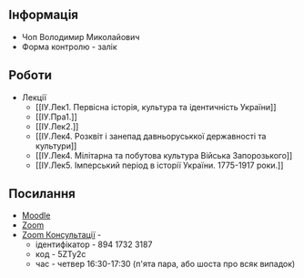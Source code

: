 ## Інформація

- Чоп Володимир Миколайович
- Форма контролю - залік

## Роботи

- Лекції
  - [[ІУ.Лек1. Первісна історія, культура та ідентичність України]]
  - [[ІУ.Пра1.]]
  - [[ІУ.Лек2.]]
  - [[ІУ.Лек4. Розквіт і занепад давньоруськкої державності та культури]]
  - [[ІУ.Лек4. Мілітарна та побутова культура Війська Запорозького]]
  - [[ІУ.Лек5. Імперський період в історії України. 1775-1917 роки.]]
## Посилання

- [Moodle](https://moodle.zp.edu.ua/course/view.php?id=6241)
- [Zoom](https://us05web.zoom.us/j/82489844891?pwd=OEoN6gjEi8FjrKalsEhFGFiBQ73Oix.1)
- [Zoom Консультації](https://us05web.zoom.us/j/89417323187?pwd=Tos90ngHeifoTZwwUnh5K4JMJCCwFI.1) -
  - ідентифікатор - 894 1732 3187
  - код - 5ZTy2c
  - час - четвер 16:30-17:30 (п'ята пара, або шоста про всяк випадок)
